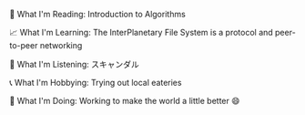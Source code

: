 📘 What I'm Reading: Introduction to Algorithms

📈 What I'm Learning: The InterPlanetary File System is a protocol and peer-to-peer networking

🎹 What I'm Listening: スキャンダル

📞 What I'm Hobbying: Trying out local eateries

🏃 What I'm Doing: Working to make the world a little better 😄
